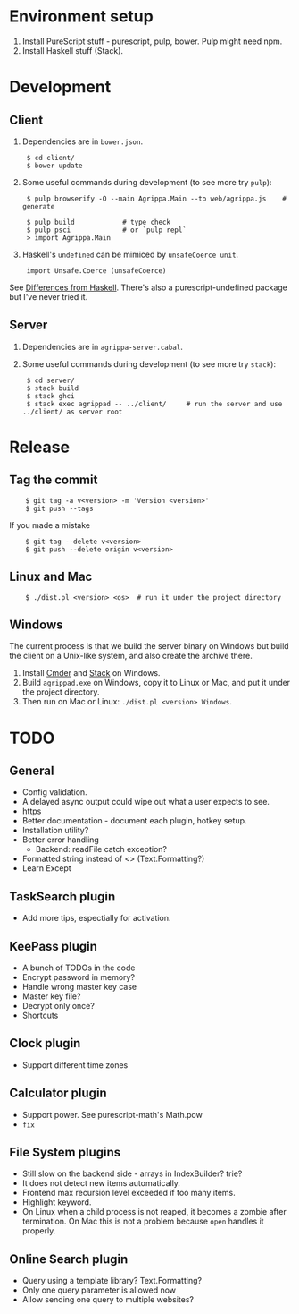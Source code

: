 Environment setup
=================

1. Install PureScript stuff - purescript, pulp, bower.  Pulp might need npm.
2. Install Haskell stuff (Stack).

Development
===========

Client
------

1. Dependencies are in `bower.json`.

        $ cd client/
        $ bower update

2. Some useful commands during development (to see more try `pulp`):

        $ pulp browserify -O --main Agrippa.Main --to web/agrippa.js    # generate

        $ pulp build            # type check
        $ pulp psci             # or `pulp repl`
        > import Agrippa.Main

3. Haskell's `undefined` can be mimiced by `unsafeCoerce unit`.

        import Unsafe.Coerce (unsafeCoerce)

See [Differences from
Haskell](https://github.com/purescript/documentation/blob/master/language/Differences-from-Haskell.md).
There's also a purescript-undefined package but I've never tried it.

Server
------

1. Dependencies are in `agrippa-server.cabal`.

2. Some useful commands during development (to see more try `stack`):

        $ cd server/
        $ stack build
        $ stack ghci
        $ stack exec agrippad -- ../client/     # run the server and use ../client/ as server root

Release
=======

Tag the commit
--------------

        $ git tag -a v<version> -m 'Version <version>'
        $ git push --tags

If you made a mistake

        $ git tag --delete v<version>
        $ git push --delete origin v<version>

Linux and Mac
-------------

        $ ./dist.pl <version> <os>  # run it under the project directory

Windows
-------

The current process is that we build the server binary on Windows but build the
client on a Unix-like system, and also create the archive there.

1. Install [Cmder](http://cmder.net/) and
   [Stack](https://www.haskellstack.org/) on Windows.
2. Build `agrippad.exe` on Windows, copy it to Linux or Mac, and put it under
   the project directory.
3. Then run on Mac or Linux: `./dist.pl <version> Windows`.

TODO
====

General
-------

- Config validation.
- A delayed async output could wipe out what a user expects to see.
- https
- Better documentation - document each plugin, hotkey setup.
- Installation utility?
- Better error handling
    - Backend: readFile catch exception?
- Formatted string instead of <> (Text.Formatting?)
- Learn Except

TaskSearch plugin
-----------------

- Add more tips, espectially for activation.

KeePass plugin
--------------

- A bunch of TODOs in the code
- Encrypt password in memory?
- Handle wrong master key case
- Master key file?
- Decrypt only once?
- Shortcuts

Clock plugin
------------

- Support different time zones

Calculator plugin
-----------------

- Support power.  See purescript-math's Math.pow
- `fix`

File System plugins
-------------------

- Still slow on the backend side - arrays in IndexBuilder?  trie?
- It does not detect new items automatically.
- Frontend max recursion level exceeded if too many items.
- Highlight keyword.
- On Linux when a child process is not reaped, it becomes a zombie after
  termination. On Mac this is not a problem because `open` handles it properly.

Online Search plugin
--------------------

- Query using a template library?  Text.Formatting?
- Only one query parameter is allowed now
- Allow sending one query to multiple websites?
